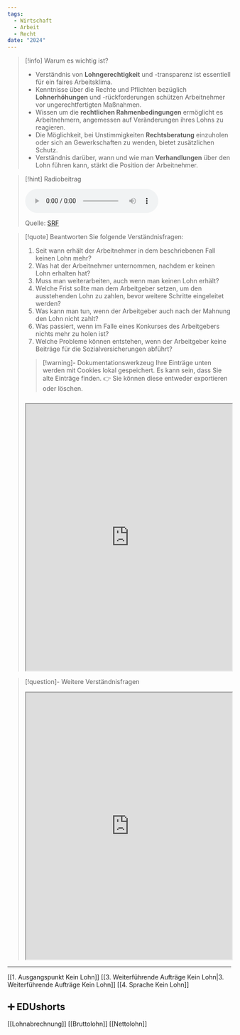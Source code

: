 ```yaml
---
tags:
  - Wirtschaft
  - Arbeit
  - Recht
date: "2024"
---
```

>[!info] Warum es wichtig ist?
>- Verständnis von **Lohngerechtigkeit** und -transparenz ist essentiell für ein faires Arbeitsklima.
>- Kenntnisse über die Rechte und Pflichten bezüglich **Lohnerhöhungen** und -rückforderungen schützen Arbeitnehmer vor ungerechtfertigten Maßnahmen.
>- Wissen um die **rechtlichen Rahmenbedingungen** ermöglicht es Arbeitnehmern, angemessen auf Veränderungen ihres Lohns zu reagieren.
>- Die Möglichkeit, bei Unstimmigkeiten **Rechtsberatung** einzuholen oder sich an Gewerkschaften zu wenden, bietet zusätzlichen Schutz.
>- Verständnis darüber, wann und wie man **Verhandlungen** über den Lohn führen kann, stärkt die Position der Arbeitnehmer.

>[!hint] Radiobeitrag
>
><audio controls><source src="https://srfaudio-a.akamaihd.net/delivery/world/7c536ecf-891c-4ee7-8719-3c08c743804d.mp3"></audio>
>
>Quelle: [SRF](https://www.srf.ch/play/radio/redirect/detail/acb4ec61-b22d-415d-b88a-c4ecf057f959)

>[!quote] Beantworten Sie folgende Verständnisfragen:
>1. Seit wann erhält der Arbeitnehmer in dem beschriebenen Fall keinen Lohn mehr?
>2. Was hat der Arbeitnehmer unternommen, nachdem er keinen Lohn erhalten hat?
>3. Muss man weiterarbeiten, auch wenn man keinen Lohn erhält?
>4. Welche Frist sollte man dem Arbeitgeber setzen, um den ausstehenden Lohn zu zahlen, bevor weitere Schritte eingeleitet werden?
>5. Was kann man tun, wenn der Arbeitgeber auch nach der Mahnung den Lohn nicht zahlt?
>6. Was passiert, wenn im Falle eines Konkurses des Arbeitgebers nichts mehr zu holen ist?
>7. Welche Probleme können entstehen, wenn der Arbeitgeber keine Beiträge für die Sozialversicherungen abführt?
>
>>[!warning]- Dokumentationswerkzeug 
>Ihre Einträge unten werden mit Cookies lokal gespeichert. Es kann sein, dass Sie alte Einträge finden. 
>👉 Sie können diese entweder exportieren oder löschen.
>#####
><iframe width="100%" height="600" src="https://app.Lumi.education/run/dw_E7K" allowfullscreen allow="geolocation *; autoplay; encrypted-media"></iframe>


>[!question]- Weitere Verständnisfragen
><iframe width="100%" height="600" src="https://app.Lumi.education/run/EtN-8l" allowfullscreen allow="geolocation *; autoplay; encrypted-media"></iframe>

---
[[1. Ausgangspunkt Kein Lohn]]
[[3. Weiterführende Aufträge Kein Lohn|3. Weiterführende Aufträge Kein Lohn]]
[[4. Sprache Kein Lohn]]

## ➕ EDUshorts
[[Lohnabrechnung]]
[[Bruttolohn]]
[[Nettolohn]]